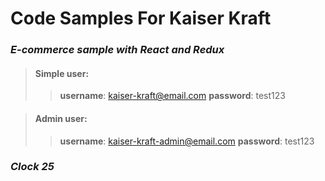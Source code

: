 # **Code Samples For Kaiser Kraft**

### **_E-commerce sample with React and Redux_**

> #### Simple user:
>
> > **username**: kaiser-kraft@email.com
> > **password**: test123

> #### Admin user:
>
> > **username**: kaiser-kraft-admin@email.com
> > **password**: test123

### **_Clock 25_**
